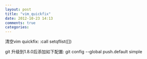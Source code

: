 ```yaml
---
layout: post
title: "vim_quickfix"
date: 2012-10-23 14:13
comments: true
categories:
---
```


清空vim quickfix:
    :call setqflist([])

git 升级到1.8.0后添加如下配置:
    git config --global push.default simple


<!-- more -->
